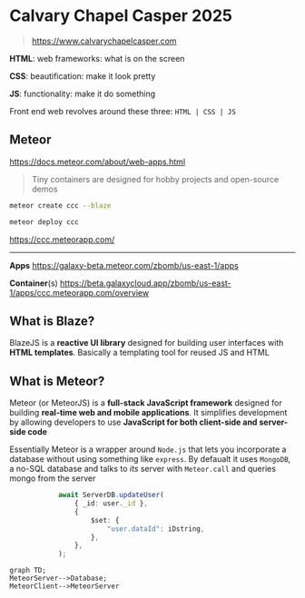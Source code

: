 # Calvary Chapel Casper 2025

> https://www.calvarychapelcasper.com



**HTML**: web frameworks: what is on the screen

**CSS**: beautification: make it look pretty

**JS**: functionality: make it do something

Front end web revolves around these three: `HTML | CSS | JS`

## Meteor

https://docs.meteor.com/about/web-apps.html

>   Tiny containers are designed for hobby projects and open-source demos

```bash
meteor create ccc --blaze
```

```bash
meteor deploy ccc
```

https://ccc.meteorapp.com/

----

**Apps** https://galaxy-beta.meteor.com/zbomb/us-east-1/apps

**Container**(s) https://beta.galaxycloud.app/zbomb/us-east-1/apps/ccc.meteorapp.com/overview

## What is Blaze?

BlazeJS is a **reactive UI library** designed for building user interfaces with **HTML templates**. Basically a templating tool for reused JS and HTML

## What is Meteor?

Meteor (or MeteorJS) is a **full-stack JavaScript framework** designed for building **real-time web and mobile applications**. It simplifies development by allowing developers to use **JavaScript for both client-side and server-side code**

Essentially Meteor is a wrapper around `Node.js` that lets you incorporate a database without using something like `express`. By defaualt it uses `MongoDB`, a no-SQL database and talks to *its* server with `Meteor.call` and queries mongo from the server

```ts
			await ServerDB.updateUser(
				{ _id: user._id },
				{
					$set: {
						"user.dataId": iDstring,
					},
				},
			);
```

```mermaid
graph TD;
MeteorServer-->Database;
MeteorClient-->MeteorServer

```

